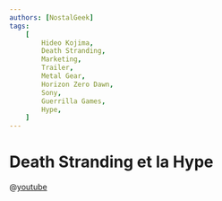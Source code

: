 ```yaml
---
authors: [NostalGeek]
tags:
    [
        Hideo Kojima,
        Death Stranding,
        Marketing,
        Trailer,
        Metal Gear,
        Horizon Zero Dawn,
        Sony,
        Guerrilla Games,
        Hype,
    ]
---
```


# Death Stranding et la Hype

@[youtube](https://www.youtube.com/watch?v=cPVFzehCG4U)
